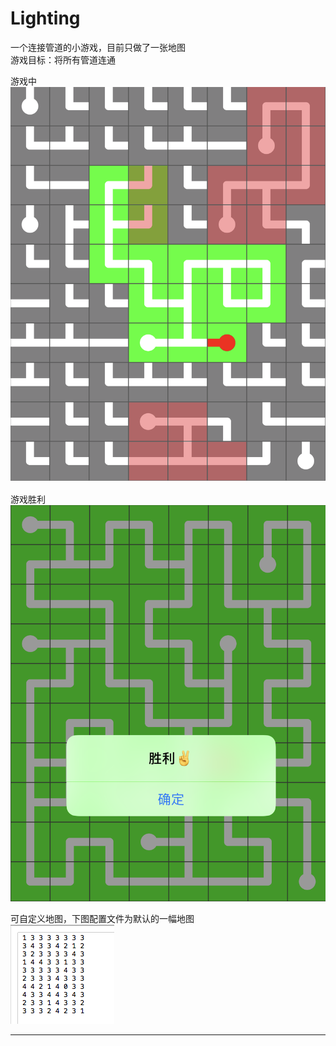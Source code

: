 # Lighting

一个连接管道的小游戏，目前只做了一张地图  
游戏目标：将所有管道连通  

游戏中  
![游戏中图片][image-connect]


游戏胜利  
![游戏胜利图片][image-win]


可自定义地图，下图配置文件为默认的一幅地图  
![地图][image-map]


--------------------------------
[image-connect]:/image/connect.png
[image-map]:/image/map.png
[image-win]:/image/win.png